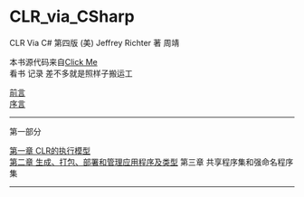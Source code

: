 # CLR_via_CSharp

CLR Via C# 第四版
(美) Jeffrey Richter 著 周靖

本书源代码来自[Click Me](https://github.com/cuicheng11165/clr-via-csharp-4th-edition-code)  
看书 记录 差不多就是照样子搬运工

[前言](./chapters/foreword.md)  
[序言](./chapters/introduction.md)

---
第一部分

[第一章 CLR的执行模型](./chapters/chapter1_TheCLRSExecutionMode.md)  
[第二章 生成、打包、部署和管理应用程序及类型](./chapters/chapter2_Building.md)
第三章 共享程序集和强命名程序集  

---

